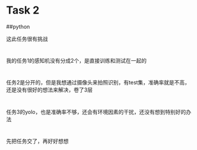 # Task 2
##python 

这此任务很有挑战
#
我的任务1的感知机没有分成2个，是直接训练和测试在一起的


#

任务2是分开的，但是我想通过摄像头来拍照识别，有test集，准确率就是不高，还是没有很好的想法来解决，卷了3层


#
任务3的yolo，也是准确率不够，还会有环境因素的干扰，还没有想到特别好的办法


#
先把任务交了，再好好想想

